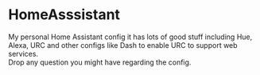 # HomeAsssistant
My personal Home Assistant config
it has lots of good stuff including Hue, Alexa, URC and other configs like Dash to enable URC to support web services.  
Drop any question you might have regarding the config.
